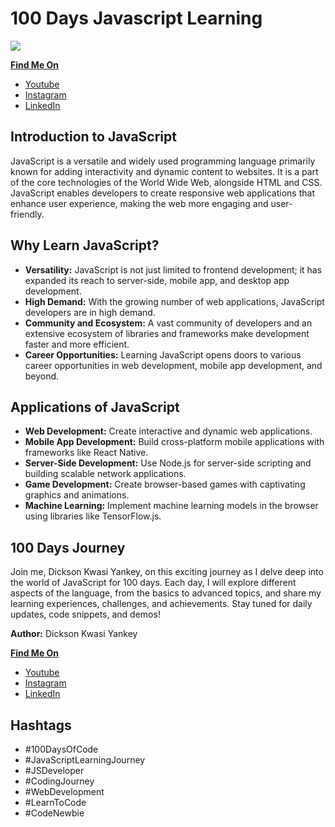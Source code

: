 # 100 Days Javascript Learning
<img src="https://treehouse-marketing.s3.amazonaws.com/open-graph-social/100daysofcode_OG_banner-06-06.png"/>

**<u>Find Me On</u>**
<br>
- [Youtube](https://www.youtube.com/@dky_code)<br>
- [Instagram]( https://www.instagram.com/dky_code/)<br>
- [LinkedIn](https://www.linkedin.com/in/dickson-kwasi-yankey-29433217b/)

## Introduction to JavaScript
JavaScript is a versatile and widely used programming language primarily known for adding interactivity and dynamic content to websites. It is a part of the core technologies of the World Wide Web, alongside HTML and CSS. JavaScript enables developers to create responsive web applications that enhance user experience, making the web more engaging and user-friendly.

## Why Learn JavaScript?
- **Versatility:** JavaScript is not just limited to frontend development; it has expanded its reach to server-side, mobile app, and desktop app development.
- **High Demand:** With the growing number of web applications, JavaScript developers are in high demand.
- **Community and Ecosystem:** A vast community of developers and an extensive ecosystem of libraries and frameworks make development faster and more efficient.
- **Career Opportunities:** Learning JavaScript opens doors to various career opportunities in web development, mobile app development, and beyond.

## Applications of JavaScript
- **Web Development:** Create interactive and dynamic web applications.
- **Mobile App Development:** Build cross-platform mobile applications with frameworks like React Native.
- **Server-Side Development:** Use Node.js for server-side scripting and building scalable network applications.
- **Game Development:** Create browser-based games with captivating graphics and animations.
- **Machine Learning:** Implement machine learning models in the browser using libraries like TensorFlow.js.

## 100 Days Journey
Join me, Dickson Kwasi Yankey, on this exciting journey as I delve deep into the world of JavaScript for 100 days. Each day, I will explore different aspects of the language, from the basics to advanced topics, and share my learning experiences, challenges, and achievements. Stay tuned for daily updates, code snippets, and demos!

**Author:** Dickson Kwasi Yankey

**<u>Find Me On</u>**
<br>
- [Youtube](https://www.youtube.com/@dky_code)<br>
- [Instagram]( https://www.instagram.com/dky_code/)<br>
- [LinkedIn](https://www.linkedin.com/in/dickson-kwasi-yankey-29433217b/)


## Hashtags
- #100DaysOfCode
- #JavaScriptLearningJourney
- #JSDeveloper
- #CodingJourney
- #WebDevelopment
- #LearnToCode
- #CodeNewbie
